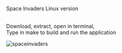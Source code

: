 Space Invaders Linux version<br>
<br>

Download, extract, open in terminal, <br>
Type in make to build and run the application

![spaceinvaders](https://user-images.githubusercontent.com/17005432/38932016-ecec1230-430c-11e8-8fd6-1e7186799a20.PNG)
